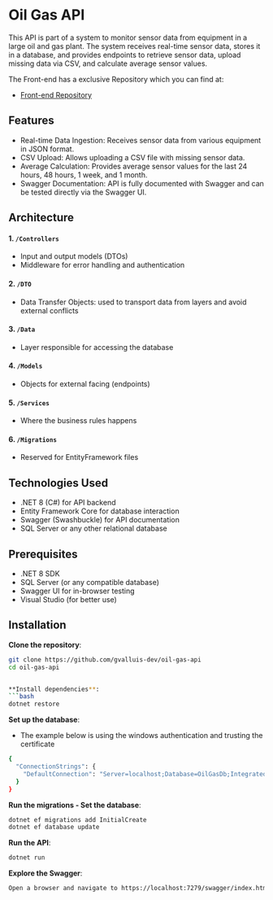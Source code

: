 # Oil Gas API

This API is part of a system to monitor sensor data from equipment in a large oil and gas plant. The system receives real-time sensor data, stores it in a database, and provides endpoints to retrieve sensor data, upload missing data via CSV, and calculate average sensor values.

The Front-end has a exclusive Repository which you can find at:

- [Front-end Repository](https://github.com/gvalluis-dev/oil-gas-dashboard) 

## Features

- Real-time Data Ingestion: Receives sensor data from various equipment in JSON format.
- CSV Upload: Allows uploading a CSV file with missing sensor data.
- Average Calculation: Provides average sensor values for the last 24 hours, 48 hours, 1 week, and 1 month.
- Swagger Documentation: API is fully documented with Swagger and can be tested directly via the Swagger UI.

## Architecture
#### 1. `/Controllers`
  - Input and output models (DTOs)
  - Middleware for error handling and authentication

#### 2. `/DTO`
 - Data Transfer Objects: used to transport data from layers and avoid external conflicts
  
#### 3. `/Data`
 - Layer responsible for accessing the database

#### 4. `/Models`
 - Objects for external facing (endpoints)

#### 5. `/Services`
 - Where the business rules happens

#### 6. `/Migrations`
 - Reserved for EntityFramework files

## Technologies Used
- .NET 8 (C#) for API backend
- Entity Framework Core for database interaction
- Swagger (Swashbuckle) for API documentation
- SQL Server or any other relational database

## Prerequisites

- .NET 8 SDK
- SQL Server (or any compatible database)
- Swagger UI for in-browser testing
- Visual Studio (for better use)

## Installation

**Clone the repository**:
   ```bash
   git clone https://github.com/gvalluis-dev/oil-gas-api
   cd oil-gas-api
   

**Install dependencies**:
```bash
dotnet restore
```

**Set up the database**:
- The example below is using the windows authentication and trusting the certificate
```bash
{
  "ConnectionStrings": {
    "DefaultConnection": "Server=localhost;Database=OilGasDb;Integrated Security=True;TrustServerCertificate=True"
  }
}
```

**Run the migrations - Set the database**:
```bash
dotnet ef migrations add InitialCreate
dotnet ef database update
```

**Run the API**:
```bash
dotnet run
```

**Explore the Swagger**:
```bash
Open a browser and navigate to https://localhost:7279/swagger/index.html to explore the API documentation and test the endpoints.
```
